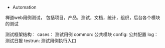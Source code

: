 
* Automation

禅道web用例测试， 包括项目，产品，测试，文档，统计，组织，后台各个模块的测试

测试框架结构：
cases： 测试用例
common: 公共模块
config: 公共配置
log： 测试日报
testrun: 测试用例执行入口
